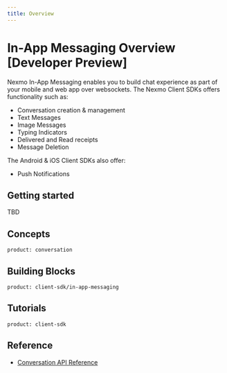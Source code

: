 ```yaml
---
title: Overview
---
```


# In-App Messaging Overview [Developer Preview]

Nexmo In-App Messaging enables you to build chat experience as part of your mobile and web app over websockets. The Nexmo Client SDKs offers functionality such as:

* Conversation creation & management
* Text Messages
* Image Messages
* Typing Indicators
* Delivered and Read receipts
* Message Deletion

The Android & iOS Client SDKs also offer:

* Push Notifications

## Getting started

TBD

## Concepts

```concept_list
product: conversation
```

## Building Blocks

```building_block_list
product: client-sdk/in-app-messaging
```

## Tutorials

```tutorials
product: client-sdk
```

## Reference

* [Conversation API Reference](/api/conversation)
